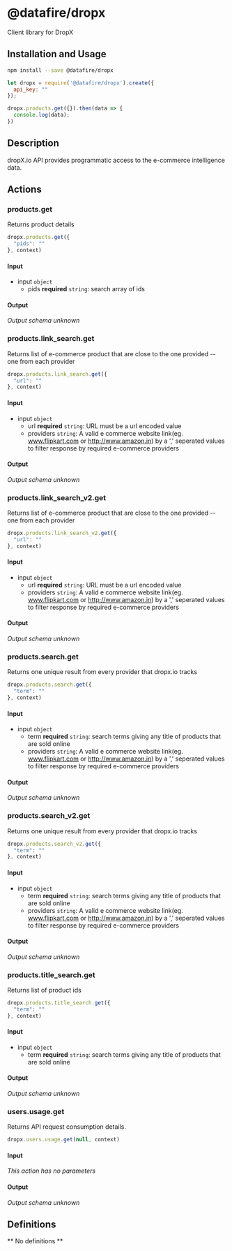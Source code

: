 # @datafire/dropx

Client library for DropX

## Installation and Usage
```bash
npm install --save @datafire/dropx
```
```js
let dropx = require('@datafire/dropx').create({
  api_key: ""
});

dropx.products.get({}).then(data => {
  console.log(data);
})
```

## Description

dropX.io API provides programmatic access to the e-commerce intelligence data.

## Actions

### products.get
Returns product details


```js
dropx.products.get({
  "pids": ""
}, context)
```

#### Input
* input `object`
  * pids **required** `string`: search array of ids

#### Output
*Output schema unknown*

### products.link_search.get
Returns list of e-commerce product that are close to the one provided -- one from each provider


```js
dropx.products.link_search.get({
  "url": ""
}, context)
```

#### Input
* input `object`
  * url **required** `string`: URL must be a url encoded value
  * providers `string`: A valid e commerce website link(eg. www.flipkart.com or http://www.amazon.in) by a ',' seperated values to filter response by required e-commerce providers

#### Output
*Output schema unknown*

### products.link_search_v2.get
Returns list of e-commerce product that are close to the one provided -- one from each provider


```js
dropx.products.link_search_v2.get({
  "url": ""
}, context)
```

#### Input
* input `object`
  * url **required** `string`: URL must be a url encoded value
  * providers `string`: A valid e commerce website link(eg. www.flipkart.com or http://www.amazon.in) by a ',' seperated values to filter response by required e-commerce providers

#### Output
*Output schema unknown*

### products.search.get
Returns one unique result from every provider that dropx.io tracks


```js
dropx.products.search.get({
  "term": ""
}, context)
```

#### Input
* input `object`
  * term **required** `string`: search terms giving any title of products that are sold online
  * providers `string`: A valid e commerce website link(eg. www.flipkart.com or http://www.amazon.in) by a ',' seperated values to filter response by required e-commerce providers

#### Output
*Output schema unknown*

### products.search_v2.get
Returns one unique result from every provider that dropx.io tracks


```js
dropx.products.search_v2.get({
  "term": ""
}, context)
```

#### Input
* input `object`
  * term **required** `string`: search terms giving any title of products that are sold online
  * providers `string`: A valid e commerce website link(eg. www.flipkart.com or http://www.amazon.in) by a ',' seperated values to filter response by required e-commerce providers

#### Output
*Output schema unknown*

### products.title_search.get
Returns list of product ids


```js
dropx.products.title_search.get({
  "term": ""
}, context)
```

#### Input
* input `object`
  * term **required** `string`: search terms giving any title of products that are sold online

#### Output
*Output schema unknown*

### users.usage.get
Returns API request consumption details.


```js
dropx.users.usage.get(null, context)
```

#### Input
*This action has no parameters*

#### Output
*Output schema unknown*



## Definitions

** No definitions **
